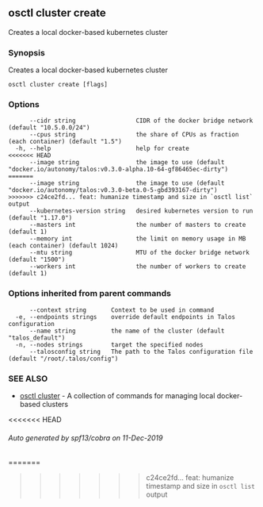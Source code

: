 <!-- markdownlint-disable -->
## osctl cluster create

Creates a local docker-based kubernetes cluster

### Synopsis

Creates a local docker-based kubernetes cluster

```
osctl cluster create [flags]
```

### Options

```
      --cidr string                 CIDR of the docker bridge network (default "10.5.0.0/24")
      --cpus string                 the share of CPUs as fraction (each container) (default "1.5")
  -h, --help                        help for create
<<<<<<< HEAD
      --image string                the image to use (default "docker.io/autonomy/talos:v0.3.0-alpha.10-64-gf86465ec-dirty")
=======
      --image string                the image to use (default "docker.io/autonomy/talos:v0.3.0-beta.0-5-gbd393167-dirty")
>>>>>>> c24ce2fd... feat: humanize timestamp and size in `osctl list` output
      --kubernetes-version string   desired kubernetes version to run (default "1.17.0")
      --masters int                 the number of masters to create (default 1)
      --memory int                  the limit on memory usage in MB (each container) (default 1024)
      --mtu string                  MTU of the docker bridge network (default "1500")
      --workers int                 the number of workers to create (default 1)
```

### Options inherited from parent commands

```
      --context string       Context to be used in command
  -e, --endpoints strings    override default endpoints in Talos configuration
      --name string          the name of the cluster (default "talos_default")
  -n, --nodes strings        target the specified nodes
      --talosconfig string   The path to the Talos configuration file (default "/root/.talos/config")
```

### SEE ALSO

* [osctl cluster](osctl_cluster.md)	 - A collection of commands for managing local docker-based clusters

<<<<<<< HEAD
###### Auto generated by spf13/cobra on 11-Dec-2019
=======
>>>>>>> c24ce2fd... feat: humanize timestamp and size in `osctl list` output
